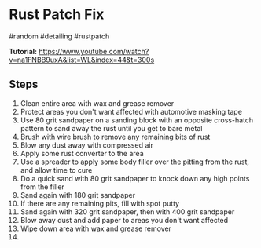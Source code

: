 # Rust Patch Fix
#random #detailing #rustpatch

**Tutorial:** https://www.youtube.com/watch?v=na1FNBB9uxA&list=WL&index=44&t=300s

## Steps
1. Clean entire area with wax and grease remover
2. Protect areas you don't want affected with automotive masking tape
3. Use 80 grit sandpaper on a sanding block with an opposite cross-hatch pattern to sand away the rust until you get to bare metal
4. Brush with wire brush to remove any remaining bits of rust
5. Blow any dust away with compressed air
6. Apply some rust converter to the area
7. Use a spreader to apply some body filler over the pitting from the rust, and allow time to cure
8. Do a quick sand with 80 grit sandpaper to knock down any high points from the filler
9. Sand again with 180 grit sandpaper
10. If there are any remaining pits, fill with spot putty
11. Sand again with 320 grit sandpaper, then with 400 grit sandpaper
12. Blow away dust and add paper to areas you don't want affected
13. Wipe down area with wax and grease remover
14. 
